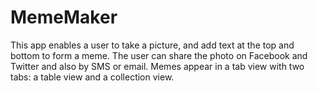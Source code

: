 # MemeMaker

This app enables a user to take a picture, and add text at the top and bottom to form a meme. The user can share the photo on Facebook and Twitter and also by SMS or email. Memes appear in a tab view with two tabs: a table view and a collection view.
